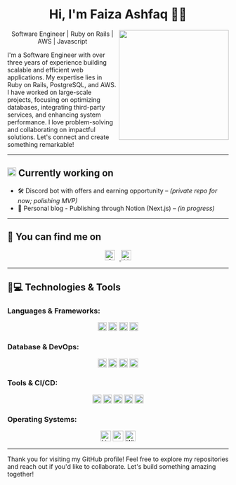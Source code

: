 <h1 align="center">Hi, I'm Faiza Ashfaq 👨‍💻</h1>
<img src="https://media.giphy.com/media/j0HjChGV0J44KrrlGv/giphy.gif" width="250px" align="right"/>

<p align="center">
  Software Engineer | Ruby on Rails | AWS | Javascript
</p>

<p>
  I'm a Software Engineer with over three years of experience building scalable and efficient web applications. My expertise lies in Ruby on Rails, PostgreSQL, and AWS. I have worked on large-scale projects, focusing on optimizing databases, integrating third-party services, and enhancing system performance. I love problem-solving and collaborating on impactful solutions. Let's connect and create something remarkable! 
</p>

---

## <img alt="Currently working" src="https://cdn-icons-png.flaticon.com/512/5578/5578703.png" height="20" width="20"> Currently working on

- 🛠️ Discord bot with offers and earning opportunity – *(private repo for now; polishing MVP)*
- 📝 Personal blog - Publishing through Notion (Next.js) – *(in progress)*

---

## 🤝 You can find me on

<p align="center">
  <a href="mailto:faizahashfaq@gmail.com">
    <img src="https://img.shields.io/badge/gmail-%23EA4335.svg?style=plastic&logo=gmail&logoColor=white" alt="Gmail" height="23" style="margin-right: 10px;"/>
  </a>
  <a href="https://www.linkedin.com/in/faizahashfaq/">
    <img src="https://img.shields.io/badge/linkedin-%230A66C2.svg?style=plastic&logo=linkedin&logoColor=white" alt="LinkedIn" height="23"/>
  </a>
</p>

---

## 🚀💻 Technologies & Tools

### Languages & Frameworks:
<p align="center">
  <img src="https://img.shields.io/badge/Ruby-%23CC342D.svg?style=plastic&logo=ruby&logoColor=white" alt="Ruby" height="20"/>
  <img src="https://img.shields.io/badge/Rails-%23CC0000.svg?style=plastic&logo=ruby-on-rails&logoColor=white" alt="Rails" height="20"/>
  <img src="https://img.shields.io/badge/JavaScript-%23F7DF1E.svg?style=plastic&logo=javascript&logoColor=white" alt="JavaScript" height="20"/>
  <img src="https://img.shields.io/badge/ReactJS-%2361DAFB.svg?style=plastic&logo=react&logoColor=white" alt="ReactJS" height="20"/>
</p>

### Database & DevOps:
<p align="center">
  <img src="https://img.shields.io/badge/PostgreSQL-%23336791.svg?style=plastic&logo=postgresql&logoColor=white" alt="PostgreSQL" height="20"/>
  <img src="https://img.shields.io/badge/DynamoDB-4053D6?style=plastic&logo=amazondynamodb&logoColor=white" alt="DynamoDB" height="20"/>
  <img src="https://img.shields.io/badge/Redis-%23DC382D.svg?style=plastic&logo=redis&logoColor=white" alt="Redis" height="20"/>
  <img src="https://img.shields.io/badge/AWS-%23232F3E.svg?style=plastic&logo=amazon-aws&logoColor=white" alt="AWS" height="20"/>
</p>

### Tools & CI/CD:
<p align="center">
  <img src="https://img.shields.io/badge/Git-%23F05032.svg?style=plastic&logo=git&logoColor=white" alt="Git" height="20"/>
  <img src="https://img.shields.io/badge/Docker-%23007ACC.svg?style=plastic&logo=docker&logoColor=white" alt="Docker" height="20"/>
  <img src="https://img.shields.io/badge/GitHub-%23121011.svg?style=plastic&logo=github&logoColor=white" alt="GitHub" height="20"/>
  <img src="https://img.shields.io/badge/GitHub%20Workflows-2088FF?style=plastic&logo=githubactions&logoColor=white" alt="GitHub Workflows" height="20"/>
  <img src="https://img.shields.io/badge/Jira-0052CC?style=plastic&logo=jira&logoColor=white" alt="Jira" height="20"/>
</p>

### Operating Systems:
<p align="center">
  <img alt="Linux" src="https://img.shields.io/badge/Linux-FCC624?style=plastic&logo=linux&logoColor=black" height="24">
  <img alt="macOS" src="https://img.shields.io/badge/macOS-000000?style=plastic&logo=apple&logoColor=white" height="24">
  <img alt="Windows" src="https://img.shields.io/badge/Windows-0078D6?style=plastic&logo=windows&logoColor=white" height="24">
</p>

---

Thank you for visiting my GitHub profile! Feel free to explore my repositories and reach out if you'd like to collaborate. Let's build something amazing together!

